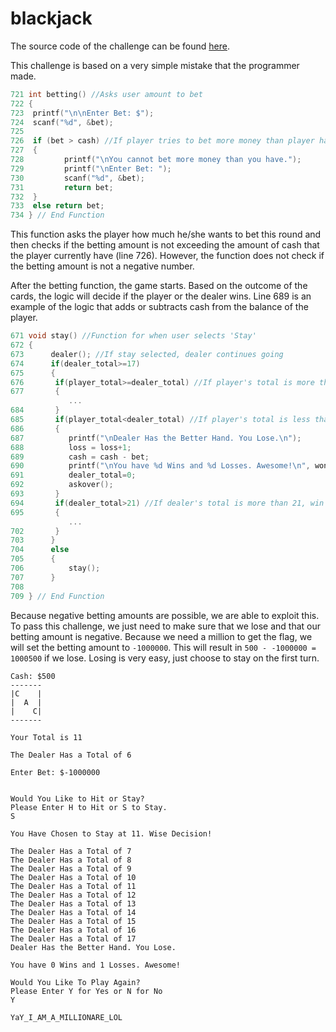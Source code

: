 # blackjack

The source code of the challenge can be found [here](https://cboard.cprogramming.com/c-programming/114023-simple-blackjack-program.html).

This challenge is based on a very simple mistake that the programmer made.

```c
721 int betting() //Asks user amount to bet
722 {
723  printf("\n\nEnter Bet: $");
724  scanf("%d", &bet);
725  
726  if (bet > cash) //If player tries to bet more money than player has
727  {
728         printf("\nYou cannot bet more money than you have.");
729         printf("\nEnter Bet: ");
730         scanf("%d", &bet);
731         return bet;
732  }
733  else return bet;
734 } // End Function
```

This function asks the player how much he/she wants to bet this round and then checks if the betting amount is not exceeding the amount of cash that the player currently have (line 726). However, the function does not check if the betting amount is not a negative number.

After the betting function, the game starts. Based on the outcome of the cards, the logic will decide if the player or the dealer wins. Line 689 is an example of the logic that adds or subtracts cash from the balance of the player.

```c
671 void stay() //Function for when user selects 'Stay'
672 {
673      dealer(); //If stay selected, dealer continues going
674      if(dealer_total>=17)
675      {
676       if(player_total>=dealer_total) //If player's total is more than dealer's total, win
677       {
             ...
684       }
685       if(player_total<dealer_total) //If player's total is less than dealer's total, loss
686       {
687          printf("\nDealer Has the Better Hand. You Lose.\n");
688          loss = loss+1;
689          cash = cash - bet;
690          printf("\nYou have %d Wins and %d Losses. Awesome!\n", won, loss);
691          dealer_total=0;
692          askover();
693       }
694       if(dealer_total>21) //If dealer's total is more than 21, win
695       {
             ...
702       }
703      }
704      else
705      {
706          stay();
707      }
708       
709 } // End Function
```

Because negative betting amounts are possible, we are able to exploit this. To pass this challenge, we just need to make sure that we lose and that our betting amount is negative. Because we need a million to get the flag, we will set the betting amount to `-1000000`. This will result in `500 - -1000000 = 1000500` if we lose. Losing is very easy, just choose to stay on the first turn.

```
Cash: $500
-------
|C    |
|  A  |
|    C|
-------

Your Total is 11

The Dealer Has a Total of 6

Enter Bet: $-1000000


Would You Like to Hit or Stay?
Please Enter H to Hit or S to Stay.
S

You Have Chosen to Stay at 11. Wise Decision!

The Dealer Has a Total of 7
The Dealer Has a Total of 8
The Dealer Has a Total of 9
The Dealer Has a Total of 10
The Dealer Has a Total of 11
The Dealer Has a Total of 12
The Dealer Has a Total of 13
The Dealer Has a Total of 14
The Dealer Has a Total of 15
The Dealer Has a Total of 16
The Dealer Has a Total of 17
Dealer Has the Better Hand. You Lose.

You have 0 Wins and 1 Losses. Awesome!

Would You Like To Play Again?
Please Enter Y for Yes or N for No
Y

YaY_I_AM_A_MILLIONARE_LOL
```
